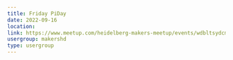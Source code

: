 ```yaml
---
title: Friday PiDay
date: 2022-09-16
location: 
link: https://www.meetup.com/heidelberg-makers-meetup/events/wdbltsydcmbvb/
usergroup: makershd
type: usergroup
---
```

